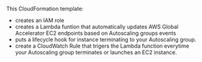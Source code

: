 This CloudFormation template:
- creates an IAM role
- creates a Lambda funtion that automatically updates AWS Global Accelerator EC2 endpoints based on Autoscaling groups events
- puts a lifecycle hook for instance terminating to your Autoscaling group.
- create a CloudWatch Rule that trigers the Lambda function everytime your Autoscaling group terminates or launches an EC2 instance.
